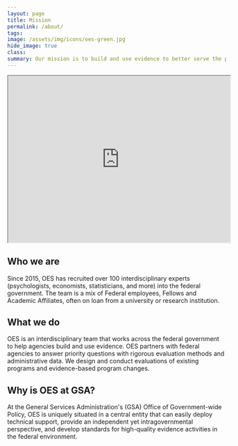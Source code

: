 ```yaml
---
layout: page
title: Mission
permalink: /about/
tags: 
image: /assets/img/icons/oes-green.jpg
hide_image: true
class:
summary: Our mission is to build and use evidence to better serve the public.
---
```

<iframe src="https://www.youtube.com/embed/T_Vk4gwCs58" width="512" height="384"></iframe>

## Who we are
 
Since 2015, OES has recruited over 100 interdisciplinary experts (psychologists, economists, statisticians, and more) into the federal government. The team is a mix of Federal employees, Fellows and Academic Affiliates, often on loan from a university or research institution.

## What we do

OES is an interdisciplinary team that works across the federal government to help agencies build and use evidence. OES partners with federal agencies to answer priority questions with rigorous evaluation methods and administrative data. We design and conduct evaluations of existing programs and evidence-based program changes.

## Why is OES at GSA?

At the General Services Administration's (GSA) Office of Government-wide Policy, OES is uniquely situated in a central entity that can easily deploy technical support, provide an independent yet intragovernmental perspective, and develop standards for high-quality evidence activities in the federal environment.
